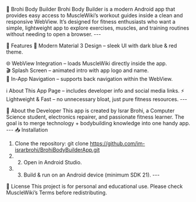 💪 Brohi Body Builder  Brohi Body Builder is a modern Android app that provides easy access to MuscleWiki’s workout guides inside a clean and responsive WebView. It’s designed for fitness enthusiasts who want a simple, lightweight app to explore exercises, muscles, and training routines without needing to open a browser.   ---

🚀 Features  📱 Modern Material 3 Design – sleek UI with dark blue & red theme.  

🌐 WebView Integration – loads MuscleWiki directly inside the app.  
🎬 Splash Screen – animated intro with app logo and name.  
🔄 In-App Navigation – supports back navigation within the WebView. 

ℹ️ About This App Page – includes developer info and social media links. 
⚡ Lightweight & Fast – no unnecessary bloat, just pure fitness resources.    --- 

📖 About the Developer  This app is created by Israr Brohi, a Computer Science student, electronics repairer, and passionate fitness learner. The goal is to merge technology + bodybuilding knowledge into one handy app.   --- 
📥 Installation  
1. Clone the repository:  git clone https://github.com/im-israrbrohi/BrohiBodyBuilderApp.git
2.  2. Open in Android Studio.
3.  3. Build & run on an Android device (minimum SDK 21).     ---

 📜 License  This project is for personal and educational use. Please check MuscleWiki’s Terms before redistributing.
